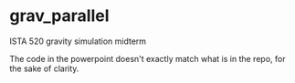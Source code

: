 grav_parallel
=============

ISTA 520 gravity simulation midterm

The code in the powerpoint doesn't exactly match what is in the repo, for the sake of clarity.